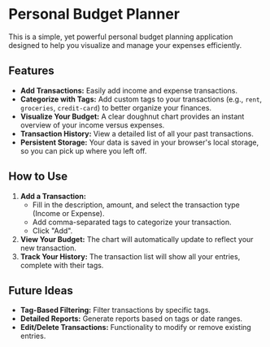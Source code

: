 # Personal Budget Planner

This is a simple, yet powerful personal budget planning application designed to help you visualize and manage your expenses efficiently.

## Features

*   **Add Transactions:** Easily add income and expense transactions.
*   **Categorize with Tags:** Add custom tags to your transactions (e.g., `rent`, `groceries`, `credit-card`) to better organize your finances.
*   **Visualize Your Budget:** A clear doughnut chart provides an instant overview of your income versus expenses.
*   **Transaction History:** View a detailed list of all your past transactions.
*   **Persistent Storage:** Your data is saved in your browser's local storage, so you can pick up where you left off.

## How to Use

1.  **Add a Transaction:**
    *   Fill in the description, amount, and select the transaction type (Income or Expense).
    *   Add comma-separated tags to categorize your transaction.
    *   Click "Add".
2.  **View Your Budget:** The chart will automatically update to reflect your new transaction.
3.  **Track Your History:** The transaction list will show all your entries, complete with their tags.

## Future Ideas

*   **Tag-Based Filtering:** Filter transactions by specific tags.
*   **Detailed Reports:** Generate reports based on tags or date ranges.
*   **Edit/Delete Transactions:** Functionality to modify or remove existing entries.
